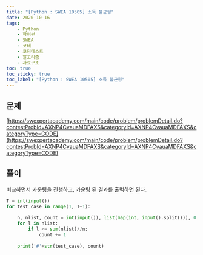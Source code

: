 ```yaml
---
title: "[Python : SWEA 10505] 소득 불균형"
date: 2020-10-16
tags:
    - Python
    - 파이썬
    - SWEA
    - 코테
    - 코딩테스트
    - 알고리즘
    - 자료구조
toc: true
toc_sticky: true
toc_label: "[Python : SWEA 10505] 소득 불균형"
---
```

## 문제
[https://swexpertacademy.com/main/code/problem/problemDetail.do?contestProbId=AXNP4CvauaMDFAXS&categoryId=AXNP4CvauaMDFAXS&categoryType=CODE](https://swexpertacademy.com/main/code/problem/problemDetail.do?contestProbId=AXNP4CvauaMDFAXS&categoryId=AXNP4CvauaMDFAXS&categoryType=CODE)

## 풀이
비교하면서 카운팅을 진행하고, 카운팅 된 결과를 출력하면 된다.

```python
T = int(input())
for test_case in range(1, T+1):
    
    n, nlist, count = int(input()), list(map(int, input().split())), 0
    for l in nlist:
        if l <= sum(nlist)//n:
            count += 1
    
    print('#'+str(test_case), count)
```